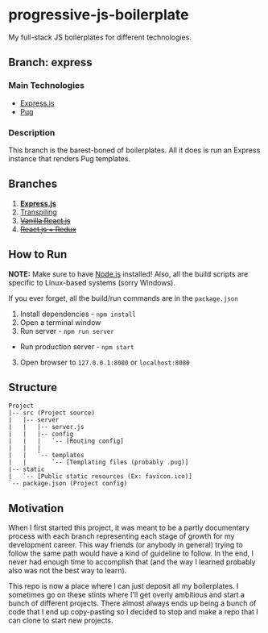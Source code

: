# progressive-js-boilerplate

My full-stack JS boilerplates for different technologies.

## Branch: express

### Main Technologies
- [Express.js](http://expressjs.com/)
- [Pug](https://github.com/pugjs/pug)

### Description
This branch is the barest-boned of boilerplates. All it does is run an Express
instance that renders Pug templates.

## Branches
1. **[Express.js](../../tree/express)**
2. [Transpiling](../../tree/transpiling)
3. ~~[Vanilla React.js](../../tree/react)~~
4. ~~[React.js + Redux](../../tree/reactredux)~~

## How to Run
**NOTE:** Make sure to have [Node.js](https://nodejs.org/en/) installed!
Also, all the build scripts are specific to Linux-based systems (sorry Windows).

If you ever forget, all the build/run commands are in the `package.json`

1. Install dependencies - `npm install`
2. Open a terminal window
3. Run server - `npm run server`
 * Run production server - `npm start`
3. Open browser to `127.0.0.1:8080` or `localhost:8080`

## Structure
```
Project
|-- src (Project source)
|   |-- server
|   |   |-- server.js
|   |   |-- config
|   |   |   `-- [Routing config]
|   |   |
|   |   `-- templates
|   |       `-- [Templating files (probably .pug)]
|-- static
|   `-- [Public static resources (Ex: favicon.ico)]
`-- package.json (Project config)
```

## Motivation
When I first started this project, it was meant to be a partly documentary
process with each branch representing each stage of growth for my development
career. This way friends (or anybody in general) trying to follow the same path
would have a kind of guideline to follow. In the end, I never had enough time to
accomplish that (and the way I learned probably also was not the best way to
learn). 

This repo is now a place where I can just deposit all my boilerplates. I
sometimes go on these stints where I'll get overly ambitious and start a bunch
of different projects. There almost always ends up being a bunch of code that I
end up copy-pasting so I decided to stop and make a  repo that I can clone to
start new projects.